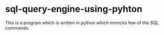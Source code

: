 # sql-query-engine-using-pyhton
This is a program which is written in python which mimicks few of the SQL commands.  
